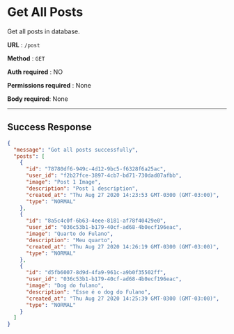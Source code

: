 # Get All Posts

Get all posts in database.

**URL** : `/post`

**Method** : `GET`

**Auth required** : NO

**Permissions required** : None

**Body required**: None

<hr />

## Success Response

```json
{
  "message": "Got all posts successfully",
  "posts": [
    {
      "id": "78780df6-949c-4d12-9bc5-f6328f6a25ac",
      "user_id": "f2b27fce-3897-4cb7-bd71-730dad07afbb",
      "image": "Post 1 Image",
      "description": "Post 1 description",
      "created_at": "Thu Aug 27 2020 14:23:53 GMT-0300 (GMT-03:00)",
      "type": "NORMAL"
    },
    {
      "id": "8a5c4c0f-6b63-4eee-8181-af78f40429e0",
      "user_id": "036c53b1-b179-40cf-ad68-4b0ecf196eac",
      "image": "Quarto do Fulano",
      "description": "Meu quarto",
      "created_at": "Thu Aug 27 2020 14:26:19 GMT-0300 (GMT-03:00)",
      "type": "NORMAL"
    },
    {
      "id": "d5fb6007-8d9d-4fa9-961c-a9b0f35502ff",
      "user_id": "036c53b1-b179-40cf-ad68-4b0ecf196eac",
      "image": "Dog do fulano",
      "description": "Esse é o dog do Fulano",
      "created_at": "Thu Aug 27 2020 14:25:39 GMT-0300 (GMT-03:00)",
      "type": "NORMAL"
    }
  ]
}
```